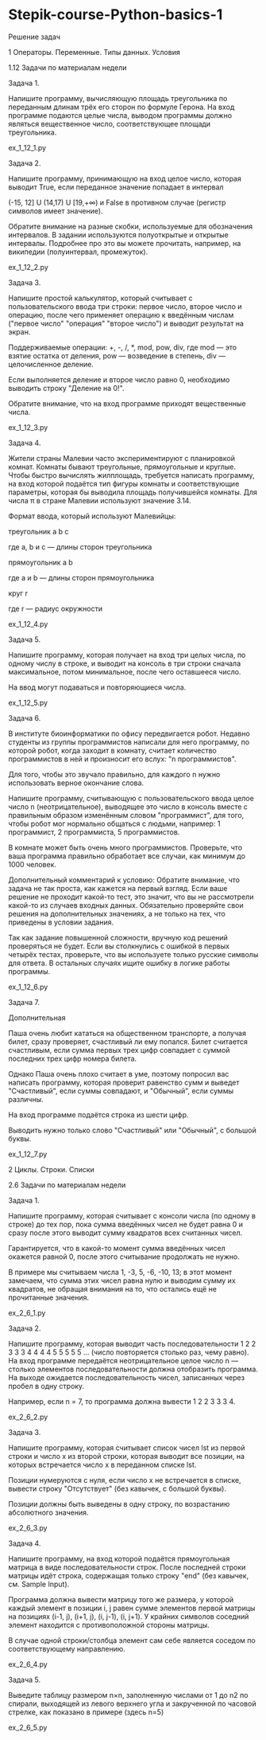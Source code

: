 # Stepik-course-Python-basics-1

Решение задач

1 Операторы. Переменные. Типы данных. Условия

1.12 Задачи по материалам недели

Задача 1.

Напишите программу, вычисляющую площадь треугольника по переданным длинам трёх его сторон по формуле Герона.
На вход программе подаются целые числа, выводом программы должно являться вещественное число, соответствующее площади треугольника.

ex_1_12_1.py

Задача 2.

Напишите программу, принимающую на вход целое число, которая выводит True, если переданное значение попадает в интервал

(-15, 12] U (14,17) U [19,+∞) и False в противном случае (регистр символов имеет значение).

Обратите внимание на разные скобки, используемые для обозначения интервалов. В задании используются полуоткрытые и открытые интервалы. Подробнее про это вы можете прочитать, например, на википедии (полуинтервал, промежуток).

ex_1_12_2.py

Задача 3.

Напишите простой калькулятор, который считывает с пользовательского ввода три строки: первое число, второе число и операцию, после чего применяет операцию к введённым числам ("первое число" "операция" "второе число") и выводит результат на экран.

Поддерживаемые операции: +, -, /, *, mod, pow, div, где
mod — это взятие остатка от деления,
pow — возведение в степень,
div — целочисленное деление.

Если выполняется деление и второе число равно 0, необходимо выводить строку "Деление на 0!".

Обратите внимание, что на вход программе приходят вещественные числа.

ex_1_12_3.py

Задача 4.

Жители страны Малевии часто экспериментируют с планировкой комнат. Комнаты бывают треугольные, прямоугольные и круглые. Чтобы быстро вычислять жилплощадь, требуется написать программу, на вход которой подаётся тип фигуры комнаты и соответствующие параметры, которая бы выводила площадь получившейся комнаты.
Для числа π в стране Малевии используют значение 3.14.

Формат ввода, который используют Малевийцы:

треугольник
a
b
c

где a, b и c — длины сторон треугольника

прямоугольник
a
b

где a и b — длины сторон прямоугольника

круг
r

где r — радиус окружности

ex_1_12_4.py

Задача 5.

Напишите программу, которая получает на вход три целых числа, по одному числу в строке, и выводит на консоль в три строки сначала максимальное, потом минимальное, после чего оставшееся число.

На ввод могут подаваться и повторяющиеся числа.

ex_1_12_5.py

Задача 6.

В институте биоинформатики по офису передвигается робот. Недавно студенты из группы программистов написали для него программу, по которой робот, когда заходит в комнату, считает количество программистов в ней и произносит его вслух: "n программистов".

Для того, чтобы это звучало правильно, для каждого n нужно использовать верное окончание слова.

Напишите программу, считывающую с пользовательского ввода целое число n (неотрицательное), выводящее это число в консоль вместе с правильным образом изменённым словом "программист", для того, чтобы робот мог нормально общаться с людьми, например: 1 программист, 2 программиста, 5 программистов.

В комнате может быть очень много программистов. Проверьте, что ваша программа правильно обработает все случаи, как минимум до 1000 человек.

Дополнительный комментарий к условию:
Обратите внимание, что задача не так проста, как кажется на первый взгляд. Если ваше решение не проходит какой-то тест, это значит, что вы не рассмотрели какой-то из случаев входных данных. Обязательно проверяйте свои решения на дополнительных значениях, а не только на тех, что приведены в условии задания.

Так как задание повышенной сложности, вручную код решений проверяться не будет. Если вы столкнулись с ошибкой в первых четырёх тестах, проверьте, что вы используете только русские символы для ответа. В остальных случаях ищите ошибку в логике работы программы.

ex_1_12_6.py

Задача 7.

Дополнительная

Паша очень любит кататься на общественном транспорте, а получая билет, сразу проверяет, счастливый ли ему попался. Билет считается счастливым, если сумма первых трех цифр совпадает с суммой последних трех цифр номера билета.

Однако Паша очень плохо считает в уме, поэтому попросил вас написать программу, которая проверит равенство сумм и выведет "Счастливый", если суммы совпадают, и "Обычный", если суммы различны.

На вход программе подаётся строка из шести цифр.

Выводить нужно только слово "Счастливый" или "Обычный", с большой буквы.

ex_1_12_7.py


2  Циклы. Строки. Списки

2.6 Задачи по материалам недели

Задача 1.

Напишите программу, которая считывает с консоли числа (по одному в строке) до тех пор, пока сумма введённых чисел не будет равна 0 и сразу после этого выводит сумму квадратов всех считанных чисел.

Гарантируется, что в какой-то момент сумма введённых чисел окажется равной 0, после этого считывание продолжать не нужно.

В примере мы считываем числа 1, -3, 5, -6, -10, 13; в этот момент замечаем, что сумма этих чисел равна нулю и выводим сумму их квадратов, не обращая внимания на то, что остались ещё не прочитанные значения.

ex_2_6_1.py

Задача 2.

Напишите программу, которая выводит часть последовательности 1 2 2 3 3 3 4 4 4 4 5 5 5 5 5 ... (число повторяется столько раз, чему равно). На вход программе передаётся неотрицательное целое число n — столько элементов последовательности должна отобразить программа. На выходе ожидается последовательность чисел, записанных через пробел в одну строку.

Например, если n = 7, то программа должна вывести 1 2 2 3 3 3 4.

ex_2_6_2.py

Задача 3.

Напишите программу, которая считывает список чисел lst из первой строки и число x из второй строки, которая выводит все позиции, на которых встречается число x в переданном списке lst.

Позиции нумеруются с нуля, если число x не встречается в списке, вывести строку "Отсутствует" (без кавычек, с большой буквы).

Позиции должны быть выведены в одну строку, по возрастанию абсолютного значения.

ex_2_6_3.py

Задача 4.

Напишите программу, на вход которой подаётся прямоугольная матрица в виде последовательности строк. После последней строки матрицы идёт строка, содержащая только строку "end" (без кавычек, см. Sample Input).

Программа должна вывести матрицу того же размера, у которой каждый элемент в позиции i, j равен сумме элементов первой матрицы на позициях (i-1, j), (i+1, j), (i, j-1), (i, j+1). У крайних символов соседний элемент находится с противоположной стороны матрицы.

В случае одной строки/столбца элемент сам себе является соседом по соответствующему направлению.

ex_2_6_4.py

Задача 5.

Выведите таблицу размером n×n, заполненную числами от 1 до n2 по спирали, выходящей из левого верхнего угла и закрученной по часовой стрелке, как показано в примере (здесь n=5)

ex_2_6_5.py